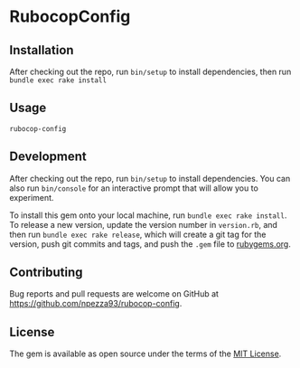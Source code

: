 # RubocopConfig

## Installation

After checking out the repo, run `bin/setup` to install dependencies, then run
`bundle exec rake install`

## Usage

`rubocop-config`

## Development

After checking out the repo, run `bin/setup` to install dependencies. You can also run `bin/console` for an interactive prompt that will allow you to experiment.

To install this gem onto your local machine, run `bundle exec rake install`. To release a new version, update the version number in `version.rb`, and then run `bundle exec rake release`, which will create a git tag for the version, push git commits and tags, and push the `.gem` file to [rubygems.org](https://rubygems.org).

## Contributing

Bug reports and pull requests are welcome on GitHub at https://github.com/npezza93/rubocop-config.


## License

The gem is available as open source under the terms of the [MIT License](http://opensource.org/licenses/MIT).
